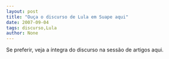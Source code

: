 ```yaml
---
layout: post
title: "Ouça o discurso de Lula em Suape aqui"
date: 2007-09-04
tags: discurso,Lula
author: None
---
```

Se preferir, veja a &iacute;ntegra do discurso na sess&atilde;o de artigos aqui. 